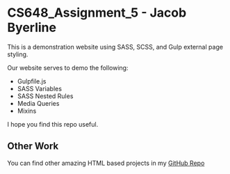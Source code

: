 # CS648_Assignment_5 - Jacob Byerline

This is a demonstration website using SASS, SCSS, and Gulp external page styling. 

Our website serves to demo the following:
- Gulpfile.js
- SASS Variables
- SASS Nested Rules
- Media Queries
- Mixins

I hope you find this repo useful.

## Other Work

You can find other amazing HTML based projects in my [GitHub Repo](https://github.com/jbyerline)
